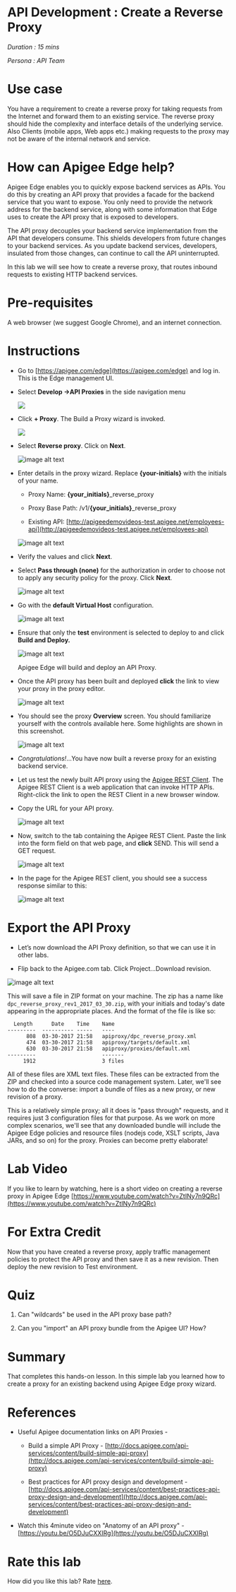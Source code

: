 # API Development : Create a Reverse Proxy 

*Duration : 15 mins*

*Persona : API Team*

# Use case

You have a requirement to create a reverse proxy for taking requests from the Internet and forward them to an existing service. The reverse proxy should hide the complexity and interface details of the underlying service. Also Clients (mobile apps, Web apps etc.) making requests to the proxy may not be aware of the internal network and service.

# How can Apigee Edge help?

Apigee Edge enables you to quickly expose backend services as APIs. You do this by creating an API proxy that provides a facade for the backend service that you want to expose. You only need to provide the network address for the backend service, along with some information that Edge uses to create the API proxy that is exposed to developers. 

The API proxy decouples your backend service implementation from the API that developers consume. This shields developers from future changes to your backend services. As you update backend services, developers, insulated from those changes, can continue to call the API uninterrupted.

In this lab we will see how to create a reverse proxy, that routes inbound requests to existing HTTP backend services. 

# Pre-requisites

A web browser (we suggest Google Chrome), and an internet connection. 

# Instructions

* Go to [https://apigee.com/edge](https://apigee.com/edge) and log in. This is the Edge management UI. 

* Select **Develop →API Proxies** in the side navigation menu

  ![](./media/Develop-Proxies.gif)

* Click **+ Proxy**. The Build a Proxy wizard is invoked.

  ![](./media/Plus-New-Proxy.gif)

* Select **Reverse proxy**. Click on **Next**.

  ![image alt text](./media/Plus-New-Proxy-Next.gif)

* Enter details in the proxy wizard. Replace **{your-initials}** with the initials of your name. 

  * Proxy Name: **{your_initials}**_reverse_proxy

  * Proxy Base Path: /v1/**{your_initials}**_reverse_proxy

  * Existing API: [http://apigeedemovideos-test.apigee.net/employees-api](http://apigeedemovideos-test.apigee.net/employees-api) 

  ![image alt text](./media/New-Proxy-Info.png)

* Verify the values and click **Next**.

* Select **Pass through (none)** for the authorization in order to choose not to apply any security policy for the proxy. Click **Next**. 
  
  ![image alt text](./media/image_4.jpg)

* Go with the **default Virtual Host** configuration.

  ![image alt text](./media/image_5.jpg)

* Ensure that only the **test** environment is selected to deploy to and click **Build and Deploy.** 

  ![image alt text](./media/image_6.jpg)

  Apigee Edge will build and deploy an API Proxy. 
  
* Once the API proxy has been built and deployed **click** the link to view your proxy in the proxy editor. 

  ![image alt text](./media/image_7.jpg)

* You should see the proxy **Overview** screen. You should familiarize yourself with the controls available here. Some highlights are shown in this screenshot.  

  ![image alt text](./media/image_8.jpg)

* *Congratulations!*...You have now built a reverse proxy for an existing backend service.

* Let us test the newly built API proxy using the [Apigee REST Client](https://apigee-rest-client.appspot.com/).  The Apigee REST Client is a web application that can invoke HTTP APIs.  Right-click the link to open the REST Client in a new browser window.

* Copy the URL for your API proxy. 

  ![image alt text](./media/Copy-the-URL.png)

* Now, switch to the tab containing the Apigee REST Client.  Paste the link into the form field on that web page, and **click** SEND. This will send a GET request.

  ![image alt text](./media/Paste-URL-and-SEND.gif)

* In the page for the Apigee REST client, you should see a success response similar to this:

  ![image alt text](./media/image_11.jpg)

# Export the API Proxy

* Let’s now download the API Proxy definition, so that we can use it in other labs.

* Flip back to the Apigee.com tab. Click Project...Download revision. 

![image alt text](./media/Download-API-Proxy.gif)

  This will save a file in ZIP format on your machine. The zip has a name like `dpc_reverse_proxy_rev1_2017_03_30.zip`, with your initials and today's date appearing in the appropriate places. And the  format of the file is like so:

```
  Length      Date    Time    Name
---------  ---------- -----   ----
      808  03-30-2017 21:58   apiproxy/dpc_reverse_proxy.xml
      474  03-30-2017 21:58   apiproxy/targets/default.xml
      630  03-30-2017 21:58   apiproxy/proxies/default.xml
---------                     -------
     1912                     3 files

```

All of these files are XML text files. These files can be extracted from the ZIP and checked into a source code management system. Later, we'll see how to do the converse: import a bundle of files as a new proxy, or new revision of a proxy. 

This is a relatively simple proxy; all it does is "pass through" requests, and it requires just 3 configuration files for that purpose. As we work on more complex scenarios, we'll see that any downloaded bundle will include the Apigee Edge policies and resource files (nodejs code, XSLT scripts, Java JARs, and so on) for the proxy. Proxies can become pretty elaborate! 

  
# Lab Video

If you like to learn by watching, here is a short video on creating a reverse proxy in Apigee Edge [https://www.youtube.com/watch?v=ZtINy7n9QRc](https://www.youtube.com/watch?v=ZtINy7n9QRc) 

# For Extra Credit

Now that you have created a reverse proxy, apply traffic management policies to protect the API proxy and then save it as a new revision. Then deploy the new revision to Test environment. 

# Quiz

1. Can "wildcards" be used in the API proxy base path?

2. Can you "import" an API proxy bundle from the Apigee UI?  How? 


# Summary

That completes this hands-on lesson. In this simple lab you learned how to create a proxy for an existing backend using Apigee Edge proxy wizard.

# References

* Useful Apigee documentation links on API Proxies - 

    * Build a simple API Proxy - [http://docs.apigee.com/api-services/content/build-simple-api-proxy](http://docs.apigee.com/api-services/content/build-simple-api-proxy) 

    * Best practices for API proxy design and development - [http://docs.apigee.com/api-services/content/best-practices-api-proxy-design-and-development](http://docs.apigee.com/api-services/content/best-practices-api-proxy-design-and-development) 

* Watch this 4minute video on "Anatomy of an API proxy" - [https://youtu.be/O5DJuCXXIRg](https://youtu.be/O5DJuCXXIRg) 

# Rate this lab

How did you like this lab? Rate [here](https://goo.gl/forms/ZuI2obFmWIhV0Bym1).

